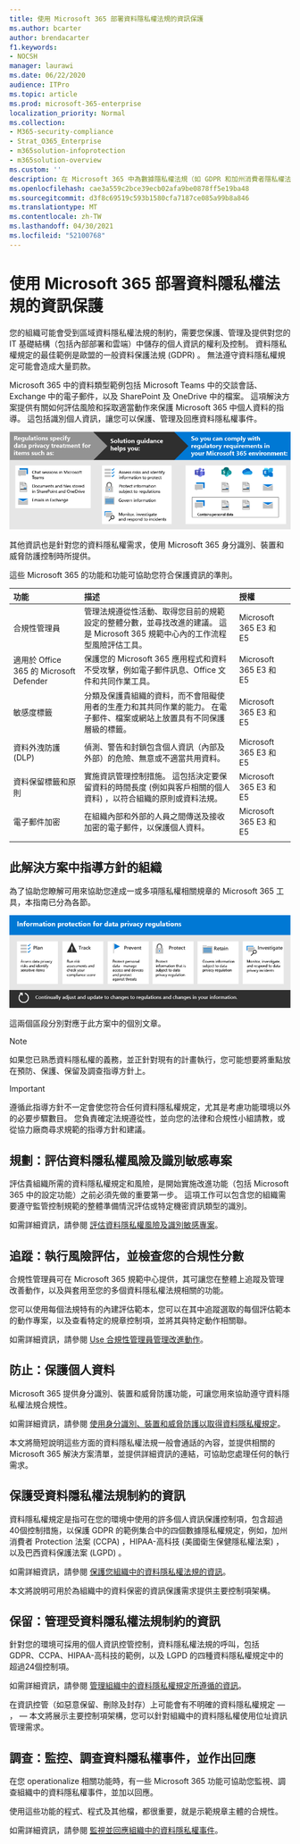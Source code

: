 ```yaml
---
title: 使用 Microsoft 365 部署資料隱私權法規的資訊保護
ms.author: bcarter
author: brendacarter
f1.keywords:
- NOCSH
manager: laurawi
ms.date: 06/22/2020
audience: ITPro
ms.topic: article
ms.prod: microsoft-365-enterprise
localization_priority: Normal
ms.collection:
- M365-security-compliance
- Strat_O365_Enterprise
- m365solution-infoprotection
- m365solution-overview
ms.custom: ''
description: 在 Microsoft 365 中為數據隱私權法規（如 GDPR 和加州消費者隱私權法案 (CCPA) （包括 Microsoft Teams、SharePoint 和電子郵件）設定資訊保護。
ms.openlocfilehash: cae3a559c2bce39ecb02afa9be0878ff5e19ba48
ms.sourcegitcommit: d3f8c69519c593b1580cfa7187ce085a99b8a846
ms.translationtype: MT
ms.contentlocale: zh-TW
ms.lasthandoff: 04/30/2021
ms.locfileid: "52100768"
---
```

# <a name="deploy-information-protection-for-data-privacy-regulations-with-microsoft-365"></a>使用 Microsoft 365 部署資料隱私權法規的資訊保護

您的組織可能會受到區域資料隱私權法規的制約，需要您保護、管理及提供對您的 IT 基礎結構（包括內部部署和雲端）中儲存的個人資訊的權利及控制。 資料隱私權規定的最佳範例是歐盟的一般資料保護法規 (GDPR) 。 無法遵守資料隱私權規定可能會造成大量罰款。

Microsoft 365 中的資料類型範例包括 Microsoft Teams 中的交談會話、Exchange 中的電子郵件，以及 SharePoint 及 OneDrive 中的檔案。 這項解決方案提供有關如何評估風險和採取適當動作來保護 Microsoft 365 中個人資料的指導。 這包括識別個人資訊，讓您可以保護、管理及回應資料隱私權事件。

![何謂資料隱私權法規的資訊保護](../media/information-protection-deploy/information-protection-data-privacy-regulations-overview.png#lightbox)

其他資訊也是針對您的資料隱私權需求，使用 Microsoft 365 身分識別、裝置和威脅防護控制時所提供。 

這些 Microsoft 365 的功能和功能可協助您符合保護資訊的準則。

| 功能 | 描述 | 授權 |
|:-------|:-----|:-------|
| 合規性管理員 | 管理法規遵從性活動、取得您目前的規範設定的整體分數，並尋找改進的建議。 這是 Microsoft 365 規範中心內的工作流程型風險評估工具。 | Microsoft 365 E3 和 E5 |
| 適用於 Office 365 的 Microsoft Defender | 保護您的 Microsoft 365 應用程式和資料不受攻擊，例如電子郵件訊息、Office 文件和共同作業工具。 | Microsoft 365 E3 和 E5 | 
| 敏感度標籤 | 分類及保護貴組織的資料，而不會阻礙使用者的生產力和其共同作業的能力。 在電子郵件、檔案或網站上放置具有不同保護層級的標籤。 | Microsoft 365 E3 和 E5 |
| 資料外洩防護 (DLP) | 偵測、警告和封鎖包含個人資訊（內部及外部）的危險、無意或不適當共用資料。 | Microsoft 365 E3 和 E5 | 
| 資料保留標籤和原則 | 實施資訊管理控制措施。 這包括決定要保留資料的時間長度 (例如與客戶相關的個人資料) ，以符合組織的原則或資料法規。 | Microsoft 365 E3 和 E5 |
| 電子郵件加密 | 在組織內部和外部的人員之間傳送及接收加密的電子郵件，以保護個人資料。 | Microsoft 365 E3 和 E5 |
||||

## <a name="organization-of-the-guidance-in-this-solution"></a>此解決方案中指導方針的組織

為了協助您瞭解可用來協助您達成一或多項隱私權相關規章的 Microsoft 365 工具，本指南已分為各節。
 
![針對資料隱私權規定實施資訊保護的步驟](../media/information-protection-deploy/information-protection-data-privacy-regulations-steps.png)

這兩個區段分別對應于此方案中的個別文章。

>[!Note]
>如果您已熟悉資料隱私權的義務，並正針對現有的計畫執行，您可能想要將重點放在預防、保護、保留及調查指導方針上。

>[!Important]
>遵循此指導方針不一定會使您符合任何資料隱私權規定，尤其是考慮功能環境以外的必要步驟數目。 您負責確定法規遵從性，並向您的法律和合規性小組請教，或從協力廠商尋求規範的指導方針和建議。
>

## <a name="plan-assess-data-privacy-risks-and-identify-sensitive-items"></a>規劃：評估資料隱私權風險及識別敏感專案

評估貴組織所需的資料隱私權規定和風險，是開始實施改進功能（包括 Microsoft 365 中的設定功能）之前必須先做的重要第一步。 這項工作可以包含您的組織需要遵守監管控制規範的整體準備情況評估或特定機密資訊類型的識別。

如需詳細資訊，請參閱 [評估資料隱私權風險及識別敏感專案](information-protection-deploy-assess.md)。

## <a name="track-run-risk-assessments-and-check-your-compliance-score"></a>追蹤：執行風險評估，並檢查您的合規性分數

合規性管理員可在 Microsoft 365 規範中心提供，其可讓您在整體上追蹤及管理改善動作，以及與套用至您的多個資料隱私權法規相關的功能。

您可以使用每個法規特有的內建評估範本，您可以在其中追蹤選取的每個評估範本的動作專案，以及查看特定的規章控制項，並將其與特定動作相關聯。

如需詳細資訊，請參閱 [Use 合規性管理員管理改進動作](information-protection-deploy-compliance.md)。

## <a name="prevent-protect-personal-data"></a>防止：保護個人資料

Microsoft 365 提供身分識別、裝置和威脅防護功能，可讓您用來協助遵守資料隱私權法規合規性。 

如需詳細資訊，請參閱 [使用身分識別、裝置和威脅防護以取得資料隱私權規定](information-protection-deploy-identity-device-threat.md)。

本文將簡短說明這些方面的資料隱私權法規一般會通話的內容，並提供相關的 Microsoft 365 解決方案清單，並提供詳細資訊的連結，可協助您處理任何的執行需求。 

## <a name="protect-information-subject-to-data-privacy-regulation"></a>保護受資料隱私權法規制約的資訊

資料隱私權規定是指可在您的環境中使用的許多個人資訊保護控制項，包含超過40個控制措施，以保護 GDPR 的範例集合中的四個數據隱私權規定，例如，加州消費者 Protection 法案 (CCPA) ，HIPAA-高科技 (美國衛生保健隱私權法案) ，以及巴西資料保護法案 (LGPD) 。

如需詳細資訊，請參閱 [保護您組織中的資料隱私權法規的資訊](information-protection-deploy-protect-information.md)。

本文將說明可用於為組織中的資料保密的資訊保護需求提供主要控制項架構。

## <a name="retain-govern-information-subject-to-data-privacy-regulation"></a>保留：管理受資料隱私權法規制約的資訊

針對您的環境可採用的個人資訊控管控制，資料隱私權法規的呼叫，包括 GDPR、CCPA、HIPAA-高科技的範例，以及 LGPD 的四種資料隱私權規定中的超過24個控制項。

如需詳細資訊，請參閱 [管理組織中的資料隱私權規定所遵循的資訊](information-protection-deploy-govern.md)。

在資訊控管（如惡意保留、刪除及封存）上可能會有不明確的資料隱私權規定 &mdash; ， &mdash; 本文將展示主要控制項架構，您可以針對組織中的資料隱私權使用位址資訊管理需求。

## <a name="investigate-monitor-investigate-and-respond-to-data-privacy-incidents"></a>調查：監控、調查資料隱私權事件，並作出回應

在您 operationalize 相關功能時，有一些 Microsoft 365 功能可協助您監視、調查組織中的資料隱私權事件，並加以回應。 

使用這些功能的程式、程式及其他檔，都很重要，就是示範規章主體的合規性。

如需詳細資訊，請參閱 [監視並回應組織中的資料隱私權事件](information-protection-deploy-monitor-respond.md)。
